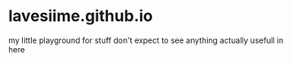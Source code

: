 # lavesiime.github.io
my little playground for stuff don't expect to see anything actually usefull in here
